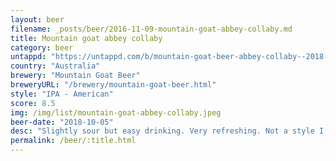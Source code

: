 ```yaml
---
layout: beer
filename: _posts/beer/2016-11-09-mountain-goat-abbey-collaby.md
title: Mountain goat abbey collaby
category: beer
untappd: "https://untappd.com/b/mountain-goat-beer-abbey-collaby--2018-/2662908"
country: "Australia"
brewery: "Mountain Goat Beer"
breweryURL: "/brewery/mountain-goat-beer.html"
style: "IPA - American"
score: 8.5
img: /img/list/mountain-goat-abbey-collaby.jpeg
beer-date: "2018-10-05"
desc: "Slightly sour but easy drinking. Very refreshing. Not a style I’m familiar with but would look for this again. Lots of subtle flavours that really work well together"
permalink: /beer/:title.html
---
```

